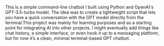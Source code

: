This is a simple command-line chatbot I built using Python and OpenAI's GPT-3.5-turbo model. The idea was to create a lightweight script that lets you have a quick conversation with the GPT model directly from the terminal.This project was mainly for learning purposes and as a starting point for integrating AI into other projects. I might eventually add things like chat history, a simple interface, or even hook it up to a messaging platform, but for now it’s a clean, minimal terminal-based GPT chatbot.
